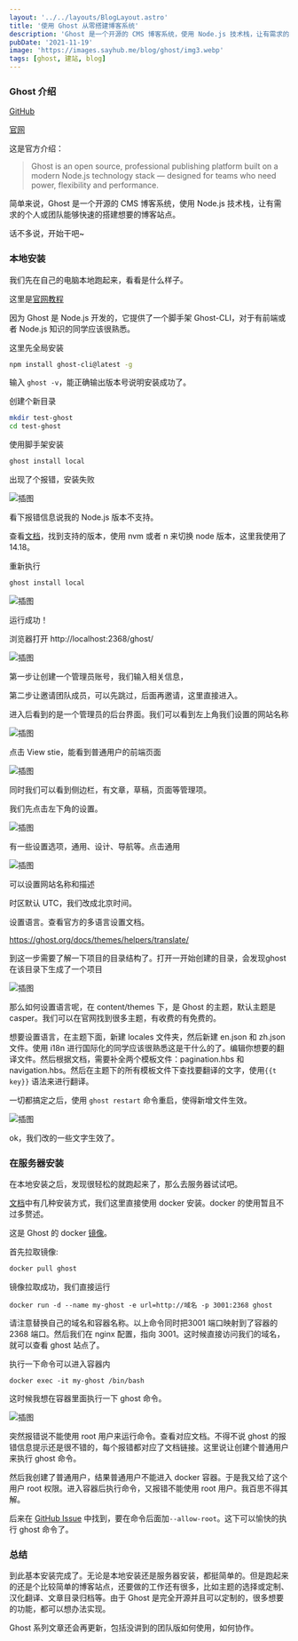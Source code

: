 ```yaml
---
layout: '../../layouts/BlogLayout.astro'
title: '使用 Ghost 从零搭建博客系统'
description: 'Ghost 是一个开源的 CMS 博客系统，使用 Node.js 技术栈，让有需求的个人或团队能够快速的搭建想要的博客站点'
pubDate: '2021-11-19'
image: 'https://images.sayhub.me/blog/ghost/img3.webp'
tags: [ghost, 建站, blog]
---
```


### Ghost 介绍

[GitHub](https://github.com/tryghost/ghost/)

[官网](https://ghost.org/)

这是官方介绍：

> Ghost is an open source, professional publishing platform built on a modern Node.js technology stack — designed for teams who need power, flexibility and performance.

简单来说，Ghost 是一个开源的 CMS 博客系统，使用 Node.js 技术栈，让有需求的个人或团队能够快速的搭建想要的博客站点。

话不多说，开始干吧~

### 本地安装

我们先在自己的电脑本地跑起来，看看是什么样子。

这里是[官网教程](https://ghost.org/docs/install/local/)

因为 Ghost 是 Node.js 开发的，它提供了一个脚手架 Ghost-CLI，对于有前端或者 Node.js 知识的同学应该很熟悉。

这里先全局安装

```sh
npm install ghost-cli@latest -g
```

输入 `ghost -v`，能正确输出版本号说明安装成功了。

创建个新目录

```sh
mkdir test-ghost
cd test-ghost
```

使用脚手架安装

```sh
ghost install local
```

出现了个报错，安装失败

![插图](https://images.sayhub.me/blog/ghost/img1.webp)

看下报错信息说我的 Node.js 版本不支持。

查看[文档](https://ghost.org/docs/faq/node-versions/)，找到支持的版本，使用 nvm 或者 n 来切换 node 版本，这里我使用了14.18。

重新执行

```sh
ghost install local
```

![插图](https://images.sayhub.me/blog/ghost/img2.webp)

运行成功！

浏览器打开 http://localhost:2368/ghost/

![插图](https://images.sayhub.me/blog/ghost/img3.webp)


第一步让创建一个管理员账号，我们输入相关信息，

第二步让邀请团队成员，可以先跳过，后面再邀请，这里直接进入。

进入后看到的是一个管理员的后台界面。我们可以看到左上角我们设置的网站名称


![插图](https://images.sayhub.me/blog/ghost/img4.webp)

点击 View stie，能看到普通用户的前端页面

![插图](https://images.sayhub.me/blog/ghost/img5.webp)

同时我们可以看到侧边栏，有文章，草稿，页面等管理项。

我们先点击左下角的设置。

![插图](https://images.sayhub.me/blog/ghost/img6.webp)

有一些设置选项，通用、设计、导航等。点击通用

![插图](https://images.sayhub.me/blog/ghost/img7.webp)

可以设置网站名称和描述

时区默认 UTC，我们改成北京时间。

设置语言。查看官方的多语言设置文档。

https://ghost.org/docs/themes/helpers/translate/

到这一步需要了解一下项目的目录结构了。打开一开始创建的目录，会发现ghost 在该目录下生成了一个项目

![插图](https://images.sayhub.me/blog/ghost/img8.jpeg)


那么如何设置语言呢，在 content/themes 下，是 Ghost 的主题，默认主题是casper。我们可以在官网找到很多主题，有收费的有免费的。

想要设置语言，在主题下面，新建 locales 文件夹，然后新建 en.json 和 zh.json 文件。使用 i18n 进行国际化的同学应该很熟悉这是干什么的了。编辑你想要的翻译文件。然后根据文档，需要补全两个模板文件：pagination.hbs 和 navigation.hbs。然后在主题下的所有模板文件下查找要翻译的文字，使用`{{t key}}` 语法来进行翻译。

一切都搞定之后，使用 `ghost restart` 命令重启，使得新增文件生效。

![插图](https://images.sayhub.me/blog/ghost/img9.webp)

ok，我们改的一些文字生效了。

### 在服务器安装

在本地安装之后，发现很轻松的就跑起来了，那么去服务器试试吧。

[文档](https://ghost.org/docs/install/)中有几种安装方式，我们这里直接使用 docker 安装。docker 的使用暂且不过多赘述。

这是 Ghost 的 docker [镜像](https://hub.docker.com/_/ghost/)。

首先拉取镜像:

```sh
docker pull ghost
```

镜像拉取成功，我们直接运行

```
docker run -d --name my-ghost -e url=http://域名 -p 3001:2368 ghost
```

请注意替换自己的域名和容器名称。以上命令同时把3001 端口映射到了容器的 2368 端口。然后我们在 nginx 配置，指向 3001。这时候直接访问我们的域名，就可以查看 ghost 站点了。

执行一下命令可以进入容器内

```
docker exec -it my-ghost /bin/bash
```

这时候我想在容器里面执行一下 ghost 命令。


![插图](https://images.sayhub.me/blog/ghost/img10.png)

突然报错说不能使用 root 用户来运行命令。查看对应文档。不得不说 ghost 的报错信息提示还是很不错的，每个报错都对应了文档链接。这里说让创建个普通用户来执行 ghost 命令。

然后我创建了普通用户，结果普通用户不能进入 docker 容器。于是我又给了这个用户 root 权限。进入容器后执行命令，又报错不能使用 root 用户。我百思不得其解。

后来在 [GitHub Issue](https://github.com/TryGhost/Ghost-CLI/issues/981) 中找到，要在命令后面加`--allow-root`。这下可以愉快的执行 ghost 命令了。

### 总结

到此基本安装完成了。无论是本地安装还是服务器安装，都挺简单的。但是跑起来的还是个比较简单的博客站点，还要做的工作还有很多，比如主题的选择或定制、汉化翻译、文章目录归档等。由于 Ghost 是完全开源并且可以定制的，很多想要的功能，都可以想办法实现。

Ghost 系列文章还会再更新，包括没讲到的团队版如何使用，如何协作。